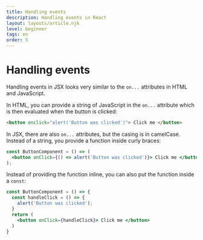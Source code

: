 ```yaml
---
title: Handling events
description: Handling events in React
layout: layouts/article.njk
level: beginner
tags: en
order: 5
---
```


# Handling events

Handling events in JSX looks very similar to the `on...` attributes in HTML and JavaScript.

In HTML, you can provide a string of JavaScript in the `on...` attribute which is then evaluated when the button is clicked:

```html
<button onclick="alert('Button was clicked')"> Click me </button>
```

In JSX, there are also `on...` attributes, but the casing is in camelCase. 
Instead of a string, you provide a function inside curly braces:

```jsx
const ButtonComponent = () => (
  <button onClick={() => alert('Button was clicked')}> Click me </button>
);
```

Instead of providing the function inline, you can also put the function inside a `const`:

```jsx
const ButtonComponent = () => {
  const handleClick = () => {
    alert('Button was clicked');
  }
  return (
    <button onClick={handleClick}> Click me </button>
  )
}
```
